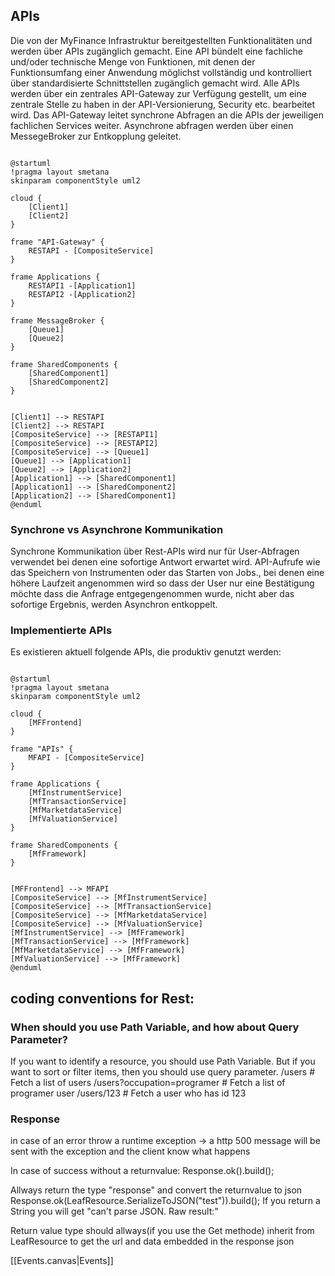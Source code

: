 ## APIs  ##

Die von der MyFinance Infrastruktur bereitgestellten Funktionalitäten und werden über APIs zugänglich gemacht. Eine API bündelt eine fachliche und/oder technische Menge von Funktionen, mit denen der Funktionsumfang einer Anwendung möglichst vollständig und kontrolliert über standardisierte Schnittstellen zugänglich gemacht wird. Alle APIs werden über ein zentrales API-Gateway zur Verfügung gestellt, um eine zentrale Stelle zu haben in der API-Versionierung, Security etc. bearbeitet wird.
Das API-Gateway leitet synchrone Abfragen an die APIs der jeweiligen fachlichen Services weiter. Asynchrone abfragen werden über einen MessegeBroker zur Entkopplung geleitet.

```plantuml

@startuml
!pragma layout smetana
skinparam componentStyle uml2

cloud {
    [Client1]
    [Client2]
}

frame "API-Gateway" {
    RESTAPI - [CompositeService]
}

frame Applications {
    RESTAPI1 -[Application1]
    RESTAPI2 -[Application2]
}

frame MessageBroker {
    [Queue1]
    [Queue2]
}

frame SharedComponents {
    [SharedComponent1]
    [SharedComponent2]
}


[Client1] --> RESTAPI
[Client2] --> RESTAPI
[CompositeService] --> [RESTAPI1]
[CompositeService] --> [RESTAPI2]
[CompositeService] --> [Queue1]
[Queue1] --> [Application1]
[Queue2] --> [Application2]
[Application1] --> [SharedComponent1]
[Application1] --> [SharedComponent2]
[Application2] --> [SharedComponent1]
@enduml

```

### Synchrone vs Asynchrone Kommunikation

Synchrone Kommunikation über Rest-APIs wird nur für User-Abfragen verwendet bei denen eine sofortige Antwort erwartet wird. API-Aufrufe wie das Speichern von Instrumenten oder das Starten von Jobs., bei denen eine höhere Laufzeit angenommen wird so dass der User nur eine Bestätigung möchte dass die Anfrage entgegengenommen wurde, nicht aber das sofortige Ergebnis, werden Asynchron entkoppelt. 

### Implementierte APIs

Es existieren aktuell folgende APIs, die produktiv genutzt werden:

```plantuml

@startuml
!pragma layout smetana
skinparam componentStyle uml2

cloud {
    [MFFrontend]
}

frame "APIs" {
    MFAPI - [CompositeService]
}

frame Applications {
    [MfInstrumentService]
    [MfTransactionService]
    [MfMarketdataService]
    [MfValuationService]
}

frame SharedComponents {
    [MfFramework]
}


[MFFrontend] --> MFAPI
[CompositeService] --> [MfInstrumentService]
[CompositeService] --> [MfTransactionService]
[CompositeService] --> [MfMarketdataService]
[CompositeService] --> [MfValuationService]
[MfInstrumentService] --> [MfFramework]
[MfTransactionService] --> [MfFramework]
[MfMarketdataService] --> [MfFramework]
[MfValuationService] --> [MfFramework]
@enduml

```


## coding conventions for Rest:

### When should you use Path Variable, and how about Query Parameter?

If you want to identify a resource, you should use Path Variable. But if you want to sort or filter items, then you should use query parameter.
/users # Fetch a list of users
/users?occupation=programer # Fetch a list of programer user
/users/123 # Fetch a user who has id 123

### Response

in case of an error throw a runtime exception -> a http 500 message will be sent with the exception and the client know what happens

In case of success without a returnvalue: Response.ok().build();

Allways return the type "response" and convert the returnvalue to json Response.ok(LeafResource.SerializeToJSON("test")).build();
If you return a String you will get "can't parse JSON.  Raw result:"

Return value type should allways(if you use the Get methode) inherit from LeafResource to get the url and data embedded in the response json


[[Events.canvas|Events]]